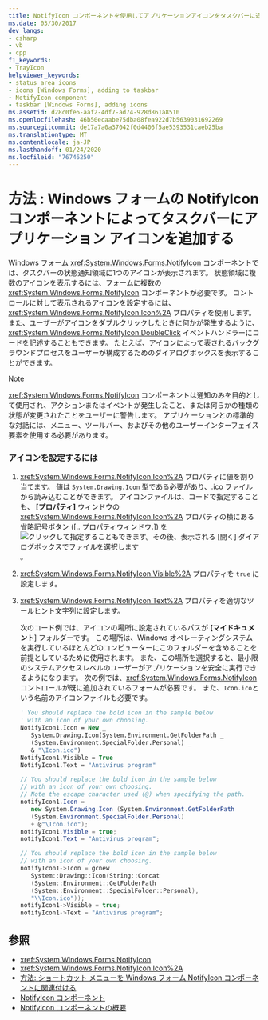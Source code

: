 ```yaml
---
title: NotifyIcon コンポーネントを使用してアプリケーションアイコンをタスクバーに追加する
ms.date: 03/30/2017
dev_langs:
- csharp
- vb
- cpp
f1_keywords:
- TrayIcon
helpviewer_keywords:
- status area icons
- icons [Windows Forms], adding to taskbar
- NotifyIcon component
- taskbar [Windows Forms], adding icons
ms.assetid: d28c0fe6-aaf2-4df7-ad74-928d861a8510
ms.openlocfilehash: 46b50ecaabe75dba08fea922d7b5639031692269
ms.sourcegitcommit: de17a7a0a37042f0d4406f5ae5393531caeb25ba
ms.translationtype: MT
ms.contentlocale: ja-JP
ms.lasthandoff: 01/24/2020
ms.locfileid: "76746250"
---
```

# <a name="how-to-add-application-icons-to-the-taskbar-with-the-windows-forms-notifyicon-component"></a>方法 : Windows フォームの NotifyIcon コンポーネントによってタスクバーにアプリケーション アイコンを追加する

Windows フォーム <xref:System.Windows.Forms.NotifyIcon> コンポーネントでは、タスクバーの状態通知領域に1つのアイコンが表示されます。 状態領域に複数のアイコンを表示するには、フォームに複数の <xref:System.Windows.Forms.NotifyIcon> コンポーネントが必要です。 コントロールに対して表示されるアイコンを設定するには、<xref:System.Windows.Forms.NotifyIcon.Icon%2A> プロパティを使用します。 また、ユーザーがアイコンをダブルクリックしたときに何かが発生するように、<xref:System.Windows.Forms.NotifyIcon.DoubleClick> イベントハンドラーにコードを記述することもできます。 たとえば、アイコンによって表されるバックグラウンドプロセスをユーザーが構成するためのダイアログボックスを表示することができます。

> [!NOTE]
> <xref:System.Windows.Forms.NotifyIcon> コンポーネントは通知のみを目的として使用され、アクションまたはイベントが発生したこと、または何らかの種類の状態が変更されたことをユーザーに警告します。 アプリケーションとの標準的な対話には、メニュー、ツールバー、およびその他のユーザーインターフェイス要素を使用する必要があります。

### <a name="to-set-the-icon"></a>アイコンを設定するには

1. <xref:System.Windows.Forms.NotifyIcon.Icon%2A> プロパティに値を割り当てます。 値は `System.Drawing.Icon` 型である必要があり、.ico ファイルから読み込むことができます。 アイコンファイルは、コードで指定することも、 **[プロパティ]** ウィンドウの <xref:System.Windows.Forms.NotifyIcon.Icon%2A> プロパティの横にある省略記号ボタン ([.. プロパティウィンドウ.]) を![クリックして指定することもできます。その後、表示される **[開く]** ダイアログボックスでファイルを選択します](./media/visual-studio-ellipsis-button.png)。

2. <xref:System.Windows.Forms.NotifyIcon.Visible%2A> プロパティを `true` に設定します。

3. <xref:System.Windows.Forms.NotifyIcon.Text%2A> プロパティを適切なツールヒント文字列に設定します。

     次のコード例では、アイコンの場所に設定されているパスが **[マイドキュメント**] フォルダーです。 この場所は、Windows オペレーティングシステムを実行しているほとんどのコンピューターにこのフォルダーを含めることを前提としているために使用されます。 また、この場所を選択すると、最小限のシステムアクセスレベルのユーザーがアプリケーションを安全に実行できるようになります。 次の例では、<xref:System.Windows.Forms.NotifyIcon> コントロールが既に追加されているフォームが必要です。 また、`Icon.ico`という名前のアイコンファイルも必要です。

    ```vb
    ' You should replace the bold icon in the sample below
    ' with an icon of your own choosing.
    NotifyIcon1.Icon = New _
       System.Drawing.Icon(System.Environment.GetFolderPath _
       (System.Environment.SpecialFolder.Personal) _
       & "\Icon.ico")
    NotifyIcon1.Visible = True
    NotifyIcon1.Text = "Antivirus program"
    ```

    ```csharp
    // You should replace the bold icon in the sample below
    // with an icon of your own choosing.
    // Note the escape character used (@) when specifying the path.
    notifyIcon1.Icon =
       new System.Drawing.Icon (System.Environment.GetFolderPath
       (System.Environment.SpecialFolder.Personal)
       + @"\Icon.ico");
    notifyIcon1.Visible = true;
    notifyIcon1.Text = "Antivirus program";
    ```

    ```cpp
    // You should replace the bold icon in the sample below
    // with an icon of your own choosing.
    notifyIcon1->Icon = gcnew
       System::Drawing::Icon(String::Concat
       (System::Environment::GetFolderPath
       (System::Environment::SpecialFolder::Personal),
       "\\Icon.ico"));
    notifyIcon1->Visible = true;
    notifyIcon1->Text = "Antivirus program";
    ```

## <a name="see-also"></a>参照

- <xref:System.Windows.Forms.NotifyIcon>
- <xref:System.Windows.Forms.NotifyIcon.Icon%2A>
- [方法: ショートカット メニューを Windows フォーム NotifyIcon コンポーネントに関連付ける](how-to-associate-a-shortcut-menu-with-a-windows-forms-notifyicon-component.md)
- [NotifyIcon コンポーネント](notifyicon-component-windows-forms.md)
- [NotifyIcon コンポーネントの概要](notifyicon-component-overview-windows-forms.md)
